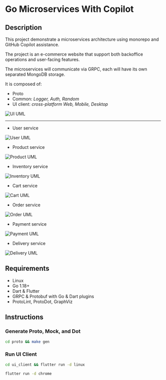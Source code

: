 # Go Microservices With Copilot

## Description

This project demonstrate a microservices architecture using monorepo and GitHub Copilot assistance.

The project is an e-commerce website that support both backoffice operations and user-facing features.

The microservices will communicate via GRPC, each will have its own separated MongoDB storage.

It is composed of:

- Proto
- Common: *Logger, Auth, Random*
- UI client: *cross-platform Web, Mobile, Desktop*

![UI UML](proto/dot/generated/ui.dot.png?raw=true "UI UML")

---

- User service

![User UML](proto/dot/generated/user.dot.png?raw=true "User UML")

- Product service

![Product UML](proto/dot/generated/product.dot.png?raw=true "Product UML")

- Inventory service

![Inventory UML](proto/dot/generated/inventory.dot.png?raw=true "Inventory UML")

- Cart service

![Cart UML](proto/dot/generated/cart.dot.png?raw=true "Cart UML")

- Order service

![Order UML](proto/dot/generated/order.dot.png?raw=true "Order UML")

- Payment service

![Payment UML](proto/dot/generated/payment.dot.png?raw=true "Payment UML")

- Delivery service

![Delivery UML](proto/dot/generated/delivery.dot.png?raw=true "Delivery UML")

## Requirements

- Linux
- Go 1.18+
- Dart & Flutter
- GRPC & Protobuf with Go & Dart plugins
- ProtoLint, ProtoDot, GraphViz

## Instructions

### Generate Proto, Mock, and Dot

```bash
cd proto && make gen
```

### Run UI Client

```bash
cd ui_client && flutter run -d linux

flutter run -d chrome
```
